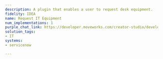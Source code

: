 ```yaml
---
description: A plugin that enables a user to request desk equipment.
fidelity: IDEA
name: Request IT Equipment
num_implementations: 1
purple_chat_link: https://developer.moveworks.com/creator-studio/developer-tools/purple-chat?purple_chat_v1=%7B%22messages%22%3A%5B%7B%22from%22%3A%22USER%22%2C%22text%22%3A%22%3Cp%3EI+need+a+monitor+for+my+desk.%3Cbr%3E%3C%2Fp%3E%22%7D%2C%7B%22from%22%3A%22BOT%22%2C%22text%22%3A%22%3Cp%3ELet+me+check+the+availability+of+monitors+for+you.%3Cbr%3E%3C%2Fp%3E%22%7D%2C%7B%22from%22%3A%22ANNOTATION%22%2C%22text%22%3A%22%3Cp%3EQueries+ITSM+inventory+for+monitor+availability%3Cbr%3E%3C%2Fp%3E%22%7D%2C%7B%22from%22%3A%22BOT%22%2C%22text%22%3A%22%3Cp%3EWe+have+monitors+available.+You+can+pick+it+up+from+the+IT+hub.%3C%2Fp%3E%22%2C%22cards%22%3A%5B%7B%22title%22%3A%22%3Cp%3EAvailable+Equipment%3A%3Cbr%3E%3C%2Fp%3E%22%2C%22text%22%3A%22%3Cp%3E%3Cb%3EItem%3A%3C%2Fb%3E+Monitor%3Cbr%3E%3Cb%3EAvailability%3A%3C%2Fb%3E+In+Stock%3Cbr%3E%3Cb%3EPickup+Location%3A%3C%2Fb%3E+IT+Store+Room+3B%3Cbr%3E%3Cb%3EEstimated+Pickup+Time%3A+%3C%2Fb%3E+Within+1+hour%3Cbr%3E%3C%2Fp%3E%22%2C%22buttons%22%3A%5B%7B%22style%22%3A%22PRIMARY%22%2C%22text%22%3A%22Confirm+Pickup%22%7D%2C%7B%22text%22%3A%22Change+Item%22%7D%2C%7B%22text%22%3A%22Cancel%22%7D%5D%7D%5D%7D%5D%2C%22settings%22%3A%7B%22colorStyle%22%3A%22LIGHT%22%2C%22startTime%22%3A%2211%3A43%2BAM%22%2C%22defaultPerson%22%3A%22GWEN%22%2C%22editable%22%3Atrue%2C%22botName%22%3A%22%22%2C%22botImageUrl%22%3A%22%22%7D%7D
solution_tags:
- IT
systems:
- servicenow

---
```

